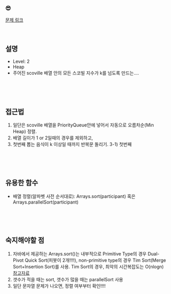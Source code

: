 

### &#128526;
[문제 링크](https://programmers.co.kr/learn/courses/30/lessons/42626)
<br>
<br>
<br>

## 설명
* Level: 2
* Heap
* 주어진 scoville 배열 안의 모든 스코빌 지수가 k를 넘도록 만드는....


<br>
<br>
<br>

## 접근법
1) 일단은 scoville 배열을 PriorityQueue안에 넣어서 자동으로 오름차순(Min Heap) 정렬. 
2) 배열 길이가 1 or 2일때의 경우를 제외하고,
3) 첫번째 뽑는 음식이 k 이상일 때까지 반복문 돌리기.
3-1) 첫번째 

<br>
<br>
<br>

## 유용한 함수
* 배열 정렬(알파벳 사전 순서대로): Arrays.sort(participant) 혹은 Arrays.parallelSort(participant)

<br>
<br>
<br>

## 숙지해야할 점
1) 자바에서 제공하는 Arrays.sort()는 내부적으로 Primitive Type의 경우 Dual-Pivot Quick Sort(피봇이 2개!!!!), non-primitive type의 경우 Tim Sort(Merge Sort+Insertion Sort)를 사용. Tim Sort의 경우, 최악의 시간복잡도는 O(nlogn)
[참고자료](https://defacto-standard.tistory.com/38)
2) 갯수가 적을 때는 sort, 갯수가 많을 때는 parallelSort 사용
3) 일단 문자열 문제가 나오면, 정렬 여부부터 확인!!!!

<br>
<br>
<br>
